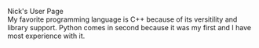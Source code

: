 Nick's User Page\
My favorite programming language is C++ because of its versitility and library support. Python comes in second because it was my first and I have most experience with it. 